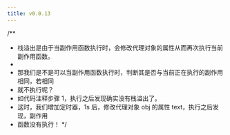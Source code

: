 ```yaml
---
title: v0.0.13
---
```


/\*\*

- 栈溢出是由于当副作用函数执行时，会修改代理对象的属性从而再次执行当前副作用函数。
-
- 那我们是不是可以当副作用函数执行时，判断其是否与当前正在执行的副作用相同，若相同
- 就不执行呢？
- 如代码注释步骤 1，执行之后发现确实没有栈溢出了。
- 这时，我们增加定时器，1s 后，修改代理对象 obj 的属性 text，执行之后发现，副作用
- 函数没有执行！
  \*/
